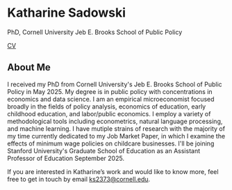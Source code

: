 # Katharine Sadowski

PhD, Cornell University Jeb E. Brooks School of Public Policy 

[CV](https://drive.google.com/file/d/19F1OE6ujpDUXXxVsjrY6DdAbamuXIqao/view?usp=drive_link) 

## About Me

I received my PhD from Cornell University's Jeb E. Brooks School of Public Policy in May 2025. My degree is in public policy with concentrations in economics and data science. I am an empirical microeconomist focused broadly in the fields of policy analysis, economics of education, early childhood education, and labor/public economics. I employ a variety of methodological tools including econometrics, natural language processing, and machine learning. I have mutiple strains of research with the majority of my time currently dedicated to my Job Market Paper, in which I examine the effects of minimum wage policies on childcare businesses. I'll be joining Stanford University's Graduate School of Education as an Assistant Professor of Education September 2025. 

If you are interested in Katharine’s work and would like to know more, feel free to get in touch by email ks2373@cornell.edu.

<!-- display the social media buttons in your README (credit: carlsednaoui/gitsocial) -->

<!-- or through the links below. [![alt text][1.1]][1] [![alt text][2.1]][2] -->


<!-- links to social media icons -->
<!-- no need to change these -->

<!-- icons with padding -->

[1.1]: http://i.imgur.com/tXSoThF.png (twitter icon with padding)
[2.1]: http://i.imgur.com/0o48UoR.png (github icon with padding)

<!-- icons without padding -->

[1.2]: http://i.imgur.com/wWzX9uB.png (twitter icon without padding)
[2.2]: http://i.imgur.com/9I6NRUm.png (github icon without padding)


<!-- links to your social media accounts -->
<!-- update these accordingly -->

[1]: http://www.twitter.com/kcsadow
[2]: http://www.github.com/kcsadow
